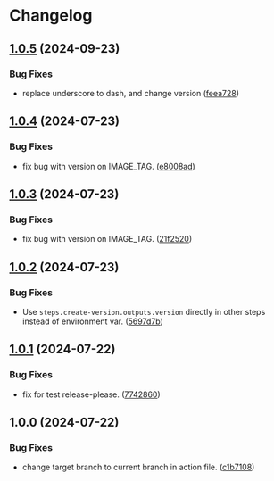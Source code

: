 # Changelog

## [1.0.5](https://github.com/dmytkach/news-aggregator/compare/v1.0.4...v1.0.5) (2024-09-23)


### Bug Fixes

* replace underscore to dash, and change version ([feea728](https://github.com/dmytkach/news-aggregator/commit/feea7289e872efc49500df44eed8d38da0afb111))

## [1.0.4](https://github.com/dmytkach/news-aggregator/compare/v1.0.3...v1.0.4) (2024-07-23)


### Bug Fixes

* fix bug with version on IMAGE_TAG. ([e8008ad](https://github.com/dmytkach/news-aggregator/commit/e8008ad8b1f640c8760ec998afdbf2f915f227c0))

## [1.0.3](https://github.com/dmytkach/news-aggregator/compare/v1.0.2...v1.0.3) (2024-07-23)


### Bug Fixes

* fix bug with version on IMAGE_TAG. ([21f2520](https://github.com/dmytkach/news-aggregator/commit/21f252007304233b7a9b8ebbe874b1f992f9dc47))

## [1.0.2](https://github.com/dmytkach/news-aggregator/compare/v1.0.1...v1.0.2) (2024-07-23)


### Bug Fixes

* Use `steps.create-version.outputs.version` directly in other steps instead of environment var. ([5697d7b](https://github.com/dmytkach/news-aggregator/commit/5697d7bf6188ab978de794d303fc4b7f9bb946de))

## [1.0.1](https://github.com/dmytkach/news-aggregator/compare/v1.0.0...v1.0.1) (2024-07-22)


### Bug Fixes

* fix for test release-please. ([7742860](https://github.com/dmytkach/news-aggregator/commit/774286032a468bc169056847704bab77ce5ce0be))

## 1.0.0 (2024-07-22)


### Bug Fixes

* change target branch to current branch in action file. ([c1b7108](https://github.com/dmytkach/news-aggregator/commit/c1b7108595183d1e9a437b3351b762895fd408cb))

